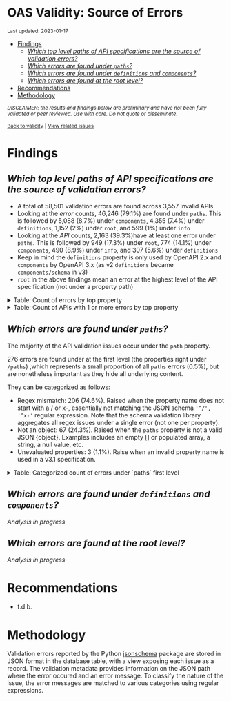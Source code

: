 OAS Validity: Source of Errors
================
<sup>Last updated: 2023-01-17</sup>

- <a href="#findings" id="toc-findings">Findings</a>
  - <a
    href="#which-top-level-paths-of-api-specifications-are-the-source-of-validation-errors"
    id="toc-which-top-level-paths-of-api-specifications-are-the-source-of-validation-errors"><em>Which
    top level paths of API specifications are the source of validation
    errors?</em></a>
  - <a href="#which-errors-are-found-under-paths"
    id="toc-which-errors-are-found-under-paths"><em>Which errors are found
    under <code>paths</code>?</em></a>
  - <a href="#which-errors-are-found-under-definitions-and-components"
    id="toc-which-errors-are-found-under-definitions-and-components"><em>Which
    errors are found under <code>definitions</code> and
    <code>components</code>?</em></a>
  - <a href="#which-errors-are-found-at-the-root-level"
    id="toc-which-errors-are-found-at-the-root-level"><em>Which errors are
    found at the root level?</em></a>
- <a href="#recommendations" id="toc-recommendations">Recommendations</a>
- <a href="#methodology" id="toc-methodology">Methodology</a>

<sup>*DISCLAIMER: the results and findings below are preliminary and
have not been fully validated or peer reviewed. Use with care. Do not
quote or disseminate.*</sup>

<sup>[Back to validity](oas_validity.md) \| [View related
issues](https://github.com/postman-open-technologies/knowledge-base/labels/oas%3Avalidity)</sup>

# Findings

## *Which top level paths of API specifications are the source of validation errors?*

- A total of 58,501 validation errors are found across 3,557 invalid
  APIs
- Looking at the *error* counts, 46,246 (79.1%) are found under `paths`.
  This is followed by 5,088 (8.7%) under `components`, 4,355 (7.4%)
  under `definitions`, 1,152 (2%) under `root`, and 599 (1%) under
  `info`
- Looking at the *API* counts, 2,163 (39.3%)have at least one error
  under `paths`. This is followed by 949 (17.3%) under `root`, 774
  (14.1%) under `components`, 490 (8.9%) under `info`, and 307 (5.6%)
  under `definitions`
- Keep in mind the `definitions` property is only used by OpenAPI 2.x
  and `components` by OpenAPI 3.x (as v2 `definitions` became
  `components/schema` in v3)
- `root` in the above findings mean an error at the highest level of the
  API specification (not under a property path)

<details>
<summary>
Table: Count of errors by top property
</summary>

| path                |     n |       pct |
|:--------------------|------:|----------:|
| paths               | 46246 | 0.7905164 |
| components          |  5088 | 0.0869729 |
| definitions         |  4355 | 0.0744432 |
| root                |  1152 | 0.0196920 |
| info                |   599 | 0.0102391 |
| servers             |   312 | 0.0053332 |
| tags                |   208 | 0.0035555 |
| basePath            |   118 | 0.0020171 |
| host                |   117 | 0.0020000 |
| security            |    64 | 0.0010940 |
| schemes             |    51 | 0.0008718 |
| securityDefinitions |    48 | 0.0008205 |
| parameters          |    40 | 0.0006837 |
| responses           |    34 | 0.0005812 |
| produces            |    32 | 0.0005470 |
| externalDocs        |    19 | 0.0003248 |
| openapi             |     9 | 0.0001538 |
| consumes            |     6 | 0.0001026 |
| swagger             |     3 | 0.0000513 |

</details>
<details>
<summary>
Table: Count of APIs with 1 or more errors by top property
</summary>

| path                |    n |       pct |
|:--------------------|-----:|----------:|
| paths               | 2163 | 0.3934874 |
| root                |  949 | 0.1726396 |
| components          |  774 | 0.1408041 |
| info                |  490 | 0.0891395 |
| definitions         |  307 | 0.0558486 |
| servers             |  261 | 0.0474804 |
| basePath            |  118 | 0.0214663 |
| host                |  117 | 0.0212843 |
| tags                |   74 | 0.0134619 |
| security            |   64 | 0.0116427 |
| schemes             |   48 | 0.0087320 |
| securityDefinitions |   44 | 0.0080044 |
| produces            |   32 | 0.0058214 |
| externalDocs        |   15 | 0.0027288 |
| parameters          |   12 | 0.0021830 |
| responses           |   11 | 0.0020011 |
| openapi             |    9 | 0.0016373 |
| consumes            |    6 | 0.0010915 |
| swagger             |    3 | 0.0005458 |

</details>

## *Which errors are found under `paths`?*

The majority of the API validation issues occur under the `path`
property.

276 errors are found under at the first level (the properties right
under `/paths`) ,which represents a small proportion of all `paths`
errors (0.5%), but are nonetheless important as they hide all underlying
content.

They can be categorized as follows:

- Regex mismatch: 206 (74.6%). Raised when the property name does not
  start with a / or x-, essentially not matching the JSON schema
  `'^/', '^x-'` regular expression. Note that the schema validation
  library aggregates all regex issues under a single error (not one per
  property).
- Not an object: 67 (24.3%). Raised when the `paths` property is not a
  valid JSON {object}. Examples includes an empty \[\] or populated
  array, a string, a null value, etc.
- Unevaluated properties: 3 (1.1%). Raise when an invalid property name
  is used in a v3.1 specification.

<details>
<summary>
Table: Categorized count of errors under `paths` first level
</summary>

| category |   n |       pct |
|:---------|----:|----------:|
| REGEX    | 206 | 0.7463768 |
| NOTOBJ   |  67 | 0.2427536 |
| UNEVAL   |   3 | 0.0108696 |

</details>

## *Which errors are found under `definitions` and `components`?*

*Analysis in progress*

## *Which errors are found at the root level?*

*Analysis in progress*

# Recommendations

- t.d.b.

# Methodology

Validation errors reported by the Python
[jsonschema](https://github.com/python-jsonschema/jsonschema) package
are stored in JSON format in the database table, with a view exposing
each issue as a record. The validation metadata provides information on
the JSON path where the error occured and an error message. To classify
the nature of the issue, the error messages are matched to various
categories using regular expressions.

